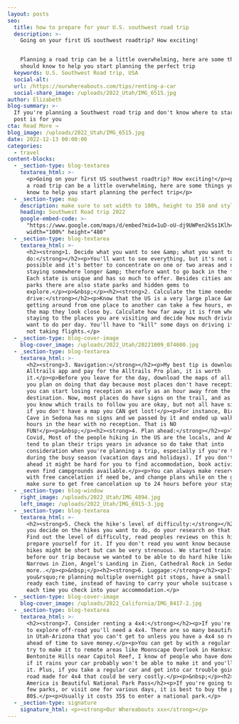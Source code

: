```yaml
---
layout: posts
seo:
  title: how to prepare for your U.S. southwest road trip
  description: >-
    Going on your first US southwest roadtrip? How exciting!


    Planning a road trip can be a little overwhelming, here are some things you
    should know to help you start planning the perfect trip
  keywords: U.S. Southwest Road trip, USA
  social-alt:
  url: /https://ourwhereabouts.com/tips/renting-a-car
  social-share_image: /uploads/2022_Utah/IMG_6515.jpg
author: Elizabeth
blog-summary: >-
  If you're planning a Southwest road trip and don't know where to start, this
  post is for you
cta: Read More →
blog_image: /uploads/2022_Utah/IMG_6515.jpg
date: 2022-12-13 00:00:00
categories:
  - travel
content-blocks:
  - _section-type: blog-textarea
    textarea_html: >-
      <p>Going on your first US southwest roadtrip? How exciting!</p><p>Planning
      a road trip can be a little overwhelming, here are some things you should
      know to help you start planning the perfect trip</p>
  - _section-type: map
    description: make sure to set width to 100%, height to 350 and style to border 2
    heading: Southwest Road trip 2022
    google-embed-code: >-
      "https://www.google.com/maps/d/embed?mid=1uD-oU-dj9UWPen2kSs1Klh4b2Xz8XiE&ehbc=2E312F"
      width="100%" height="480"
  - _section-type: blog-textarea
    textarea_html: >-
      <h2><strong>1. Decide what you want to see &amp; what you want to
      do:</strong></h2><p>You'll want to see everything, but it's not always
      possible and it's better to concentrate on one or two areas and not regret
      staying somewhere longer &amp; therefore want to go back in the future.
      Each state is unique and has so much to offer. Besides cities and national
      parks there are also state parks and hidden gems to
      explore.</p><p>&nbsp;</p><h2><strong>2. Calculate the time needed to
      drive:</strong></h2><p>Know that the US is a very large place &amp;
      getting around from one place to another can take a few hours, even if on
      the map they look close by. Calculate how far away it is from where you're
      staying to the places you are visiting and decide how much driving you
      want to do per day. You'll have to "kill" some days on driving if you're
      not taking flights.</p>
  - _section-type: blog-cover-image
    blog-cover_image: /uploads/2022_Utah/20221009_074600.jpg
  - _section-type: blog-textarea
    textarea_html: >-
      <h2><strong>3. Navigation:</strong></h2><p>My best tip is download the
      Alltrails app and pay for the Alltrails Pro plan, it is worth
      it.</p><p>Before you leave for the day, download the maps of all the hikes
      you plan on doing that day because most places don't have reception and
      you can start losing reception as early as an hour away from the
      destination. Now, most places do have signs on the trail, and as long as
      you know which trails to follow you are okay, but not all have signs and
      if you don't have a map you CAN get lost!</p><p>For instance, Birthing
      Cave in Sedona has no signs and we passed by it and ended up walking for 2
      hours in the hear with no reception. That is NO
      FUN!</p><p>&nbsp;</p><h2><strong>4. Plan ahead:</strong></h2><p>Thanks to
      Covid, Most of the people hiking in the US are the locals, and Americans
      tend to plan their trips years in advance so do take that into
      consideration when you're planning a trip, especially if you're traveling
      during the busy season (vacation days and holidays). If you don't plan
      ahead it might be hard for you to find accommodation, book activities, or
      even find campgrounds available.</p><p>You can always make reservations
      with free cancelation if need be, and change plans while on the go, just
      make sure to get free cancelation up to 24 hours before your stay.</p>
  - _section-type: blog-window
    right_image: /uploads/2022_Utah/IMG_4894.jpg
    left_image: /uploads/2022_Utah/IMG_6915-3.jpg
  - _section-type: blog-textarea
    textarea_html: >-
      <h2><strong>5. Check the hike's level of difficulty:</strong></h2><p>When
      you decide on the hikes you want to do, do your research on that hike.
      Find out the level of difficulty, read peoples reviews on this hike and
      prepare yourself for it. If you don't read you wont know because some
      hikes might be short but can be very strenuous. We started training months
      before our trip because we wanted to be able to do hard hike like the
      Narrows in Zion, Angel's Landing in Zion, Cathedral Rock in Sedona and
      more..</p><p>&nbsp;</p><h2><strong>6. Luggage:</strong></h2><p>If
      you&rsquo;re planning multiple overnight pit stops, have a small backpack
      ready each time, instead of having to carry your whole suitcase with you
      each time you check into your accommodation.</p>
  - _section-type: blog-cover-image
    blog-cover_image: /uploads/2022_California/IMG_8417-2.jpg
  - _section-type: blog-textarea
    textarea_html: >-
      <h2><strong>7. Consider renting a 4x4:</strong></h2><p>If you're looking
      to explore off-road you'll need a 4x4. There are so many beautiful spots
      in Utah-Arizona that you can't get to unless you have a 4x4 so rent one
      ahead of time to save money.</p><p>You can get by with a regular car, and
      try to make it to remote areas like Moonscape Overlook in Hanksville or
      Bentonite Hills near Capitol Reef, I know of people who have done it, but
      if it rains your car probably won't be able to make it and you'll regret
      it. Plus, if you take a regular car and get into car trouble going on a
      road made for 4x4 that could be very costly.</p><p>&nbsp;</p><h2>8. Buy an
      America is Beautiful National Park Pass</h2><p>If you're going to visit a
      few parks, or visit one for various days, it is best to buy the pass for
      80$.</p><p>Usually it costs 35$ to enter a national park.</p>
  - _section-type: signature
    signature_html: <p><strong>Our Whereabouts xxx</strong></p>
---
```

